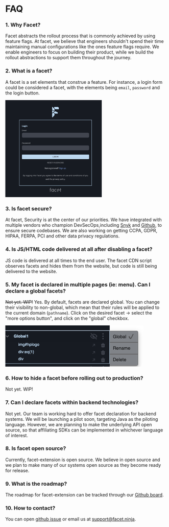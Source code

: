 # FAQ

### 1. Why Facet?<br/>

Facet abstracts the rollout process that is commonly achieved by using feature flags. At facet, we believe that engineers shouldn't spend their time maintaining manual configurations like the ones feature flags require. We enable engineers to focus on building their product, while we build the rollout abstractions to support them throughout the journey.

### 2. What is a facet? <br/>

A facet is a set elements that construe a feature. For instance, a login form could be considered a facet, with the elements being `email`, `password` and the login button.

<a>
    <img width="60%" src="./authentication.png">
</a>

### 3. Is facet secure? <br/>

At facet, Security is at the center of our priorities. We have integrated with multiple vendors who champion DevSecOps,including [Snyk](https://snyk.io/) and [Github](https://github.com/dependabot), to ensure secure codebases. We are also working on getting CCPA, GDPR, HIPAA, FERPA, PCI and other data privacy regulations.

### 4. Is JS/HTML code delivered at all after disabling a facet?<br/>

JS code is delivered at all times to the end user. The facet CDN script observes facets and hides them from the website, but code is still being delivered to the website.

### 5. My facet is declared in multiple pages (ie: menu). Can I declare a global facets?<br/>

~~Not yet. WIP!~~ Yes. By default, facets are declared global. You can change their visibility to non-global, which mean that their rules will be applied to the current domain (`pathname`). Click on the desired facet -> select the "more options button", and click on the "global" checkbox.

<a>
    <img src="./global_facet_declaration.png">
</a>

### 6. How to hide a facet before rolling out to production?<br/>

Not yet. WIP!

### 7. Can I declare facets within backend technologies? <br/>

Not yet. Our team is working hard to offer facet declaration for backend systems. We will be launching a pilot soon, targeting Java as the piloting language. However, we are planning to make the underlying API open source, so that affiliating SDKs can be implemented in whichever language of interest.

### 8. Is facet open source? <br/>

Currently, facet-extension is open source. We believe in open source and we plan to make many of our systems open source as they become ready for release.

### 9. What is the roadmap?

The roadmap for facet-extension can be tracked through our [Github board](https://github.com/facets-io/facet-extension/projects/1).

### 10. How to contact? <br/>

You can open [github issue](https://github.com/facets-io/facet-extension/issues) or email us at support@facet.ninja.
